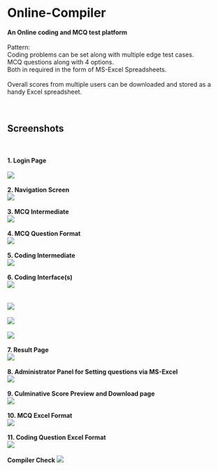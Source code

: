 # Online-Compiler
<b>An Online coding and MCQ test platform</b> <br><br>
Pattern:<br>
Coding problems can be set along with multiple edge test cases.<br> 
MCQ questions along with 4 options.<br>
Both in required in the form of MS-Excel Spreadsheets.<br>
<br>
Overall scores from multiple users can be downloaded and stored as a handy Excel spreadsheet.
<br>
<br>
<br>
<b><h2>Screenshots</h2></b>
<br>
<br>
<b>1. Login Page</b><br><br>
![](web-dev/Screenshots/login.PNG)
<br>
<br>
<b>2. Navigation Screen</b><br>
![](web-dev/Screenshots/index.PNG)
<br>
<br>
<b>3. MCQ Intermediate</b><br>
![](web-dev/Screenshots/Mcqrules.PNG)
<br>
<br>
<b>4. MCQ Question Format</b><br>
![](web-dev/Screenshots/Mcqformat.PNG)
<br>
<br>
<b>5. Coding Intermediate</b><br>
![](web-dev/Screenshots/progrules.PNG)
<br>
<br>
<b>6. Coding Interface(s)</b><br>
![](web-dev/Screenshots/code1.PNG)
<br>
<br>  
![](web-dev/Screenshots/code2.jpg)
<br>
<br>
![](web-dev/Screenshots/code3.PNG)
<br>
<br>
![](web-dev/Screenshots/code4.PNG)
<br>
<br>
<b>7. Result Page</b><br>
![](web-dev/Screenshots/result.PNG)
<br>
<br>
<b>8. Administrator Panel for Setting questions via MS-Excel</b><br>
![](web-dev/Screenshots/adminprob.PNG)
<br>
<br>
<b>9. Culminative Score Preview and Download page</b><br>
![](web-dev/Screenshots/score.PNG)
<br>
<br>
<b>10. MCQ Excel Format</b><br>
![](web-dev/Screenshots/excel.PNG)
<br>
<br>
<b>11. Coding Question Excel Format</b>
<br>
![](web-dev/Screenshots/excel1.PNG)
<br>
<br>
<b>Compiler Check</b>
![](web-dev/Screenshots/workingcompiler.gif)
 
